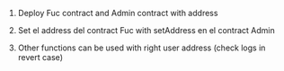 1. Deploy Fuc contract and Admin contract with address

2. Set el address del contract Fuc with setAddress en el contract Admin

3. Other functions can be used with right user address (check logs in revert case)
